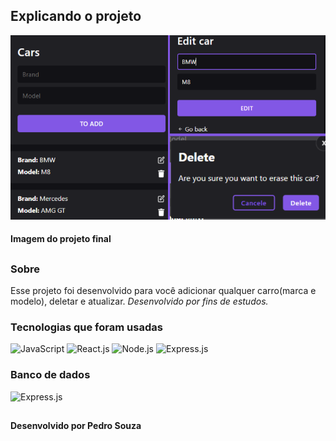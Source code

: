 ## Explicando o projeto

<img src="./img-projeto.png" alt="img" />

#### Imagem do projeto final

##

### Sobre

Esse projeto foi desenvolvido para você adicionar qualquer carro(marca e modelo), deletar e atualizar. <i>Desenvolvido por fins de estudos.</i>

### Tecnologias que foram usadas

<div style="display: inline-block">
  <img src="https://img.shields.io/badge/JavaScript-F7DF1E?style=for-the-badge&logo=javascript&logoColor=black" alt="JavaScript" />
  <img src="https://img.shields.io/badge/React-20232A?style=for-the-badge&logo=react&logoColor=61DAFB" alt="React.js" />
  <img src="https://img.shields.io/badge/Node.js-43853D?style=for-the-badge&logo=node.js&logoColor=white" alt="Node.js" /> 
  <img src="https://img.shields.io/badge/Express.js-404D59?style=for-the-badge" alt="Express.js" />
</div>

### Banco de dados

  <img src="https://img.shields.io/badge/MySQL-00000F?style=for-the-badge&logo=mysql&logoColor=white" alt="Express.js" />

##

#### Desenvolvido por Pedro Souza 
